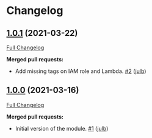 # Changelog

## [1.0.1](https://github.com/julb/terraform-aws-lambda-auto-start-stop-rds-instances/tree/1.0.1) (2021-03-22)

[Full Changelog](https://github.com/julb/terraform-aws-lambda-auto-start-stop-rds-instances/compare/1.0.0...1.0.1)

**Merged pull requests:**

- Add missing tags on IAM role and Lambda. [\#2](https://github.com/julb/terraform-aws-lambda-auto-start-stop-rds-instances/pull/2) ([julb](https://github.com/julb))

## [1.0.0](https://github.com/julb/terraform-aws-lambda-auto-start-stop-rds-instances/tree/1.0.0) (2021-03-16)

[Full Changelog](https://github.com/julb/terraform-aws-lambda-auto-start-stop-rds-instances/compare/latest...1.0.0)

**Merged pull requests:**

- Initial version of the module. [\#1](https://github.com/julb/terraform-aws-lambda-auto-start-stop-rds-instances/pull/1) ([julb](https://github.com/julb))



